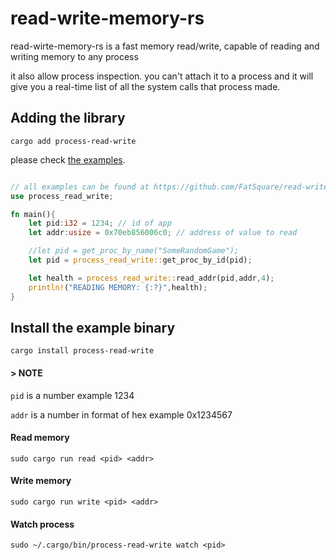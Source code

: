 # read-write-memory-rs

read-wirte-memory-rs is a fast memory read/write, capable of reading and writing memory to any process <br>

it also allow process inspection. you can't attach it to a process and it will give you a real-time list of all the system calls that process made.



## Adding the library

```
cargo add process-read-write
```


please check [the examples](/examples/).

```rs

// all examples can be found at https://github.com/FatSquare/read-write-memory-rs/tree/main/examples
use process_read_write;

fn main(){
    let pid:i32 = 1234; // id of app
    let addr:usize = 0x70eb856006c0; // address of value to read 

    //let pid = get_proc_by_name("SomeRandomGame");
    let pid = process_read_write::get_proc_by_id(pid);

    let health = process_read_write::read_addr(pid,addr,4);
    println!("READING MEMORY: {:?}",health);
}
```


## Install the example binary
```
cargo install process-read-write
```

#### > NOTE

`pid`  is a number example 1234

`addr` is a number in format of hex example 0x1234567



#### Read memory 

```
sudo cargo run read <pid> <addr>
```

#### Write memory

```
sudo cargo run write <pid> <addr>
```

#### Watch process
```
sudo ~/.cargo/bin/process-read-write watch <pid>
```
